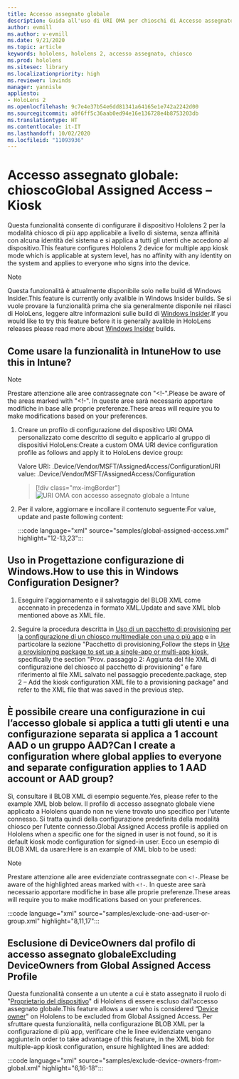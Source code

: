 ```yaml
---
title: Accesso assegnato globale
description: Guida all'uso di URI OMA per chioschi di Accesso assegnato globale
author: evmill
ms.author: v-evmill
ms.date: 9/21/2020
ms.topic: article
keywords: hololens, hololens 2, accesso assegnato, chiosco
ms.prod: hololens
ms.sitesec: library
ms.localizationpriority: high
ms.reviewer: lavinds
manager: yannisle
appliesto:
- HoloLens 2
ms.openlocfilehash: 9c7e4e37b54e6dd81341a64165e1e742a2242d00
ms.sourcegitcommit: a0f6ff5c36aab0ed94e16e136728e4b8753203db
ms.translationtype: HT
ms.contentlocale: it-IT
ms.lasthandoff: 10/02/2020
ms.locfileid: "11093936"
---
```

# <span data-ttu-id="6677f-104">Accesso assegnato globale: chiosco</span><span class="sxs-lookup"><span data-stu-id="6677f-104">Global Assigned Access – Kiosk</span></span>

<span data-ttu-id="6677f-105">Questa funzionalità consente di configurare il dispositivo Hololens 2 per la modalità chiosco di più app applicabile a livello di sistema, senza affinità con alcuna identità del sistema e si applica a tutti gli utenti che accedono al dispositivo.</span><span class="sxs-lookup"><span data-stu-id="6677f-105">This feature configures Hololens 2 device for multiple app kiosk mode which is applicable at system level, has no affinity with any identity on the system and applies to everyone who signs into the device.</span></span> 

> [!NOTE]
> <span data-ttu-id="6677f-106">Questa funzionalità è attualmente disponibile solo nelle build di Windows Insider.</span><span class="sxs-lookup"><span data-stu-id="6677f-106">This feature is currently only avalible in Windows Insider builds.</span></span> <span data-ttu-id="6677f-107">Se si vuole provare la funzionalità prima che sia generalmente disponile nei rilasci di HoloLens, leggere altre informazioni sulle build di [Windows Insider](hololens-insider.md).</span><span class="sxs-lookup"><span data-stu-id="6677f-107">If you would like to try this feature before it is generally avalible in HoloLens releases please read more about [Windows Insider](hololens-insider.md) builds.</span></span>
 
## <span data-ttu-id="6677f-108">Come usare la funzionalità in Intune</span><span class="sxs-lookup"><span data-stu-id="6677f-108">How to use this in Intune?</span></span> 

> [!NOTE]
> <span data-ttu-id="6677f-109">Prestare attenzione alle aree contrassegnate con "<!-".</span><span class="sxs-lookup"><span data-stu-id="6677f-109">Please be aware of the areas marked with "<!-".</span></span> <span data-ttu-id="6677f-110">In queste aree sarà necessario apportare modifiche in base alle proprie preferenze.</span><span class="sxs-lookup"><span data-stu-id="6677f-110">These areas will require you to make modifications based on your preferences.</span></span> 

1.  <span data-ttu-id="6677f-111">Creare un profilo di configurazione del dispositivo URI OMA personalizzato come descritto di seguito e applicarlo al gruppo di dispositivi HoloLens:</span><span class="sxs-lookup"><span data-stu-id="6677f-111">Create a custom OMA URI device configuration profile as follows and apply it to HoloLens device group:</span></span> 

    <span data-ttu-id="6677f-112">Valore URI: .Device/Vendor/MSFT/AssignedAccess/Configuration</span><span class="sxs-lookup"><span data-stu-id="6677f-112">URI value: .Device/Vendor/MSFT/AssignedAccess/Configuration</span></span>
   
    > [!div class="mx-imgBorder"]
    > ![URI OMA con accesso assegnato globale a Intune](images/global-assigned-access-omauri.png)

2.  <span data-ttu-id="6677f-114">Per il valore, aggiornare e incollare il contenuto seguente:</span><span class="sxs-lookup"><span data-stu-id="6677f-114">For value, update and paste following content:</span></span> 

    :::code language="xml" source="samples/global-assigned-access.xml" highlight="12-13,23":::

## <span data-ttu-id="6677f-115">Uso in Progettazione configurazione di Windows.</span><span class="sxs-lookup"><span data-stu-id="6677f-115">How to use this in Windows Configuration Designer?</span></span> 
 
1.  <span data-ttu-id="6677f-116">Eseguire l'aggiornamento e il salvataggio del BLOB XML come accennato in precedenza in formato XML.</span><span class="sxs-lookup"><span data-stu-id="6677f-116">Update and save XML blob mentioned above as XML file.</span></span> 

2.  <span data-ttu-id="6677f-117">Seguire la procedura descritta in [Uso di un pacchetto di provisioning per la configurazione di un chiosco multimediale con una o più app](https://docs.microsoft.com/hololens/hololens-kiosk#use-a-provisioning-package-to-set-up-a-single-app-or-multi-app-kiosk) e in particolare la sezione "Pacchetto di provisioning,</span><span class="sxs-lookup"><span data-stu-id="6677f-117">Follow the steps in [Use a provisioning package to set up a single-app or multi-app kiosk](https://docs.microsoft.com/hololens/hololens-kiosk#use-a-provisioning-package-to-set-up-a-single-app-or-multi-app-kiosk), specifically the section "Prov.</span></span> <span data-ttu-id="6677f-118">passaggio 2: Aggiunta del file XML di configurazione del chiosco al pacchetto di provisioning” e fare riferimento al file XML salvato nel passaggio precedente.</span><span class="sxs-lookup"><span data-stu-id="6677f-118">package, step 2 – Add the kiosk configuration XML file to a provisioning package" and refer to the XML file that was saved in the previous step.</span></span> 

## <span data-ttu-id="6677f-119">È possibile creare una configurazione in cui l’accesso globale si applica a tutti gli utenti e una configurazione separata si applica a 1 account AAD o un gruppo AAD?</span><span class="sxs-lookup"><span data-stu-id="6677f-119">Can I create a configuration where global applies to everyone and separate configuration applies to 1 AAD account or AAD group?</span></span> 

<span data-ttu-id="6677f-120">Sì, consultare il BLOB XML di esempio seguente.</span><span class="sxs-lookup"><span data-stu-id="6677f-120">Yes, please refer to the example XML blob below.</span></span> <span data-ttu-id="6677f-121">Il profilo di accesso assegnato globale viene applicato a Hololens quando non ne viene trovato uno specifico per l'utente connesso. Si tratta quindi della configurazione predefinita della modalità chiosco per l’utente connesso.</span><span class="sxs-lookup"><span data-stu-id="6677f-121">Global Assigned Access profile is applied on Hololens when a specific one for the signed in user is not found, so it is default kiosk mode configuration for signed-in user.</span></span> <span data-ttu-id="6677f-122">Ecco un esempio di BLOB XML da usare:</span><span class="sxs-lookup"><span data-stu-id="6677f-122">Here is an example of XML blob to be used:</span></span> 

> [!NOTE]
> <span data-ttu-id="6677f-123">Prestare attenzione alle aree evidenziate contrassegnate con `<!-`.</span><span class="sxs-lookup"><span data-stu-id="6677f-123">Please be aware of the highlighted areas marked with `<!-`.</span></span> <span data-ttu-id="6677f-124">In queste aree sarà necessario apportare modifiche in base alle proprie preferenze.</span><span class="sxs-lookup"><span data-stu-id="6677f-124">These areas will require you to make modifications based on your preferences.</span></span> 

 :::code language="xml" source="samples/exclude-one-aad-user-or-group.xml" highlight="8,11,17":::

## <span data-ttu-id="6677f-125">Esclusione di DeviceOwners dal profilo di accesso assegnato globale</span><span class="sxs-lookup"><span data-stu-id="6677f-125">Excluding DeviceOwners from Global Assigned Access Profile</span></span>

<span data-ttu-id="6677f-126">Questa funzionalità consente a un utente a cui è stato assegnato il ruolo di "[Proprietario del dispositivo](security-adminless-os.md)" di Hololens di essere escluso dall'accesso assegnato globale.</span><span class="sxs-lookup"><span data-stu-id="6677f-126">This feature allows a user who is considered “[Device owner](security-adminless-os.md)" on Hololens to be excluded from Global Assigned Access.</span></span> <span data-ttu-id="6677f-127">Per sfruttare questa funzionalità, nella configurazione BLOB XML per la configurazione di più app, verificare che le linee evidenziate vengano aggiunte:</span><span class="sxs-lookup"><span data-stu-id="6677f-127">In order to take advantage of this feature, in the XML blob for multiple-app kiosk configuration, ensure highlighted lines are added:</span></span> 

 :::code language="xml" source="samples/exclude-device-owners-from-global.xml" highlight="6,16-18":::
 

